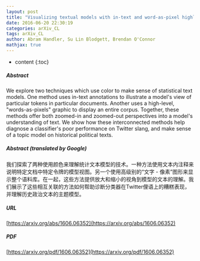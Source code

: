 ```yaml
---
layout: post
title: "Visualizing textual models with in-text and word-as-pixel highlighting"
date: 2016-06-20 22:30:19
categories: arXiv_CL
tags: arXiv_CL
author: Abram Handler, Su Lin Blodgett, Brendan O'Connor
mathjax: true
---
```


* content
{:toc}

##### Abstract
We explore two techniques which use color to make sense of statistical text models. One method uses in-text annotations to illustrate a model's view of particular tokens in particular documents. Another uses a high-level, "words-as-pixels" graphic to display an entire corpus. Together, these methods offer both zoomed-in and zoomed-out perspectives into a model's understanding of text. We show how these interconnected methods help diagnose a classifier's poor performance on Twitter slang, and make sense of a topic model on historical political texts.

##### Abstract (translated by Google)
我们探索了两种使用颜色来理解统计文本模型的技术。一种方法使用文本内注释来说明特定文档中特定令牌的模型视图。另一个使用高级别的“文字 - 像素”图形来显示整个语料库。在一起，这些方法提供放大和缩小的视角到模型的文本的理解。我们展示了这些相互关联的方法如何帮助诊断分类器在Twitter俚语上的糟糕表现，并理解历史政治文本的主题模型。

##### URL
[https://arxiv.org/abs/1606.06352](https://arxiv.org/abs/1606.06352)

##### PDF
[https://arxiv.org/pdf/1606.06352](https://arxiv.org/pdf/1606.06352)

